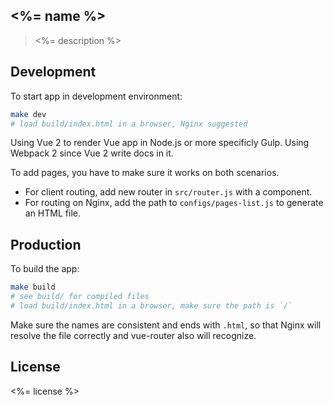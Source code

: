 
<%= name %>
----

> <%= description %>

## Development

To start app in development environment:

```bash
make dev
# load build/index.html in a browser, Nginx suggested
```

Using Vue 2 to render Vue app in Node.js or more specificly Gulp.
Using Webpack 2 since Vue 2 write docs in it.

To add pages, you have to make sure it works on both scenarios.

* For client routing, add new router in `src/router.js` with a component.
* For routing on Nginx, add the path to `configs/pages-list.js` to generate an HTML file.

## Production

To build the app:

```bash
make build
# see build/ for compiled files
# load build/index.html in a browser, make sure the path is `/`
```

Make sure the names are consistent and ends with `.html`,
so that Nginx will resolve the file correctly and vue-router also will recognize.

## License
<%= license %>
